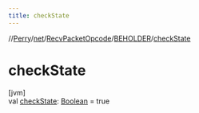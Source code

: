 ```yaml
---
title: checkState
---
```

//[Perry](../../../../index.html)/[net](../../index.html)/[RecvPacketOpcode](../index.html)/[BEHOLDER](index.html)/[checkState](check-state.html)



# checkState



[jvm]\
val [checkState](check-state.html): [Boolean](https://kotlinlang.org/api/latest/jvm/stdlib/kotlin/-boolean/index.html) = true




